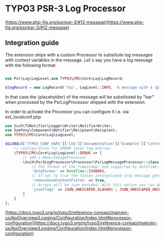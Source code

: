# TYPO3 PSR-3 Log Processor
[https://www.php-fig.org/psr/psr-3/#12-message](https://www.php-fig.org/psr/psr-3/#12-message)

## Integration guide
The extension ships with a custom Processor to substitute log messages with context variables in the message.
Let´s say you have a log message with the following format

```php

use Psr\Log\LogLevel;use TYPO3\CMS\Core\Log\LogRecord;

$logRecord = new LogRecord('foo', LogLevel::INFO, 'A message with a {placeholder}', ['placeholder' => 'bar']);

```
In that case the {placeholder} of the message will be substituted by "bar" when processed by the PsrLogProcessor shipped with the extension.


In order to activate the Processor you can configure it i.e. via ext_localconf.php

```php
use Ssch\T3Notifier\Logger\Writer\NotifierWriter;
use Symfony\Component\Notifier\Recipient\Recipient;
use TYPO3\CMS\Core\Log\LogLevel;

$GLOBALS['TYPO3_CONF_VARS']['LOG']['Documentation']['Examples']['Controller']['processorConfiguration'] = [
    // configuration for ERROR level log entries
    \TYPO3\CMS\Core\Log\LogLevel::DEBUG => [
        // add a MemoryUsageProcessor
        \Ssch\Psr3LogProcessor\Processor\PsrLogMessageProcessor::class => [
            // The format of the timestamp: one supported by DateTime::format
            'dateFormat' => DateTime::ISO8601,
            // If set to true the fields interpolated into message gets unset
            'removeUsedContextFields' => true,
            // Arrays will be json encoded. With this option you can define how this will happen
            'jsonFlags' => JSON_UNESCAPED_SLASHES | JSON_UNESCAPED_UNICODE
        ]
    ]
];
```
[https://docs.typo3.org/m/typo3/reference-coreapi/main/en-us/ApiOverview/Logging/Configuration/Index.html#processor-configuration](https://docs.typo3.org/m/typo3/reference-coreapi/main/en-us/ApiOverview/Logging/Configuration/Index.html#processor-configuration)
